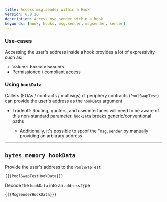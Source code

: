 ```yaml
---
title: Access msg.sender within a Hook
version: 0.8.20
description: Access msg.sender within a hook
keywords: [hook, hooks, msg.sender, msgsender, sender]
---
```


### Use-cases

Accessing the user's address inside a hook provides a lot of expressivity such as:

- Volume-based discounts
- Permissioned / compliant access

### Using `hookData`

Callers (EOAs / contracts / multisigs) of periphery contracts (`PoolSwapTest`) can provide the user's address as the `hookData` argument

- Tradeoff: Routing, quoters, and user interfaces will need to be aware of this non-standard parameter. `hookData` breaks generic/conventional paths

    - Additionally, it's possible to spoof the "`msg.sender` by manually providing an arbitrary address

---

## `bytes memory hookData`

Provide the user's address to the `PoolSwapTest`

```solidity
{{{PoolSwapTestHookData}}}
```

Decode the `hookData` into an `address` type

```solidity
{{{MsgSenderHookData}}}
```
